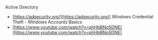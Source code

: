 Active Directory  
- [https://adsecurity.org/](https://adsecurity.org/)
Windows Credential Theft - Windows Accounts Basics
- [https://www.youtube.com/watch?v=phHbBNo5DNE](https://www.youtube.com/watch?v=phHbBNo5DNE)  
